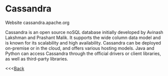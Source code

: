 # Cassandra

Website cassandra.apache.org

Cassandra is an open source noSQL database initially developed by Avinash Lakshman and Prashant Malik. It supports the wide column data model and is known for its scalability and high availability. Cassandra can be deployed on-premise or in the cloud, and offers various hosting models. Java and Python can access Cassandra through the official drivers or client libraries, as well as third-party libraries.

<<<[Back](README.md)